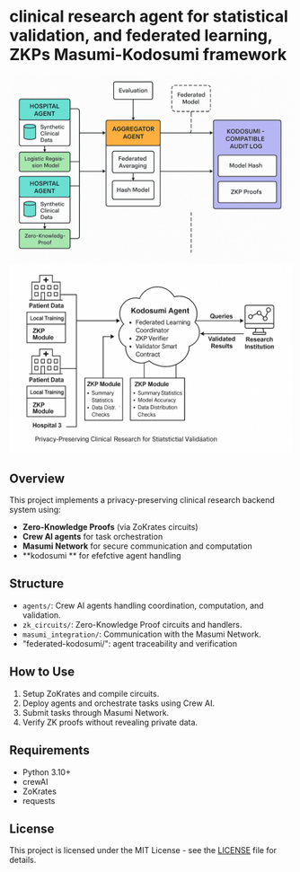 # clinical research agent for statistical validation, and federated learning, ZKPs Masumi-Kodosumi framework

![image](federated_kodo.png)
![image_2](federated_kodosumi.png)

## Overview
This project implements a privacy-preserving clinical research backend system using:
- **Zero-Knowledge Proofs** (via ZoKrates circuits)
- **Crew AI agents** for task orchestration
- **Masumi Network** for secure communication and computation
- **kodosumi ** for efefctive agent handling


## Structure
- `agents/`: Crew AI agents handling coordination, computation, and validation.
- `zk_circuits/`: Zero-Knowledge Proof circuits and handlers.
- `masumi_integration/`: Communication with the Masumi Network.
- "federated-kodosumi/":   agent traceability and verification

## How to Use
1. Setup ZoKrates and compile circuits.
2. Deploy agents and orchestrate tasks using Crew AI.
3. Submit tasks through Masumi Network.
4. Verify ZK proofs without revealing private data.

## Requirements
- Python 3.10+
- crewAI
- ZoKrates
- requests


## License

This project is licensed under the MIT License - see the [LICENSE](LICENSE) file for details.
